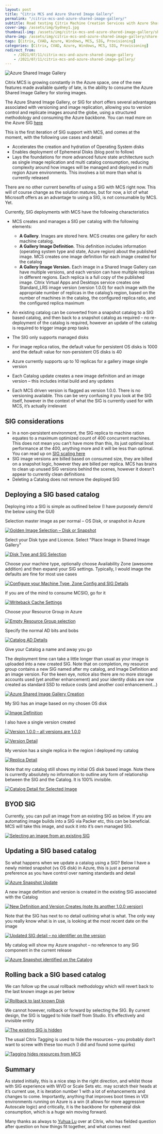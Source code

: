 ```yaml
---
layout: post
title: "Citrix MCS and Azure Shared Image Gallery"
permalink: "/citrix-mcs-and-azure-shared-image-gallery/"
subtitle: Road testing Citrix Machine Creation Services with Azure Shared Image Gallery Integration
cover-img: /assets/img/Sydney1.jpg
thumbnail-img: /assets/img/citrix-mcs-and-azure-shared-image-gallery/share-image-gallery.png
share-img: /assets/img/citrix-mcs-and-azure-shared-image-gallery/share-image-gallery.png
tags: [Citrix, CVAD, Azure, Windows, MCS, SIG, Provisioning]
categories: [Citrix, CVAD, Azure, Windows, MCS, SIG, Provisioning]
redirect_from: 
    - /2021/07/11/citrix-mcs-and-azure-shared-image-gallery
    - /2021/07/11/citrix-mcs-and-azure-shared-image-gallery/
---
```


![Azure Shared Image Gallery]({{site.baseurl}}/assets/img/citrix-mcs-and-azure-shared-image-gallery/share-image-gallery.png)

Citrix MCS is growing constantly in the Azure space, one of the new features made available quietly of late, is the ability to consume the Azure Shared Image Gallery for storing images.

The Azure Shared Image Gallery, or SIG for short offers several advantages associated with versioning and image replication, allowing you to version control and replicate images around the globe, using a structured methodology and consuming the Azure backbone. You can read more on the Azure SIG [here](https://docs.microsoft.com/en-us/azure/virtual-machines/shared-image-galleries)

This is the first iteration of SIG support with MCS, and comes at the moment, with the following use cases and detail:

*  Accelerates the creation and hydration of Operating System disks
*  Enables deployment of Ephemeral Disks (blog post to follow)
*  Lays the foundations for more advanced future state architecture such as single image replication and multi catalog consumption, reducing complexity around how images will be managed and deployed in multi region Azure environments. This involves a lot more than what is currently released

There are no other current benefits of using a SIG with MCS right now. This will of course change as the solution matures, but for now, a lot of what Microsoft offers as an advantage to using a SIG, is not consumable by MCS. Yet.

Currently, SIG deployments with MCS have the following characteristics

*  MCS creates and manages a SIG per catalog with the following elements:
    *  **A Gallery**. Images are stored here. MCS creates one gallery for each machine catalog.
    *  **A Gallery Image Definition**. This definition includes information (operating system type and state, Azure region) about the published image. MCS creates one image definition for each image created for the catalog
    *  **A Gallery Image Version.** Each image in a Shared Image Gallery can have multiple versions, and each version can have multiple replicas in different regions. Each replica is a full copy of the published image. Citrix Virtual Apps and Desktops service creates one Standard_LRS image version (version 1.0.0) for each image with the appropriate number of replicas in the catalog’s region, based on the number of machines in the catalog, the configured replica ratio, and the configured replica maximum

*  An existing catalog can be converted from a snapshot catalog to a SIG based catalog, and then back to a snapshot catalog as required – no re-deployment of the catalog is required, however an update of the catalog is required to trigger image prep tasks
*  The SIG only supports managed disks
*  For image replica ratios, the default value for persistent OS disks is 1000 and the default value for non-persistent OS disks is 40
*  Azure currently supports up to 10 replicas for a gallery image single version
*  Each Catalog update creates a new image definition and an image version – this includes initial build and any updates
*  Each MCS driven version is flagged as version 1.0.0\. There is no versioning available. This can be very confusing it you look at the SIG itself, however in the context of what the SIG is currently used for with MCS, it’s actually irrelevant

## SIG considerations

*  In a non-persistent environment, the SIG replica to machine ration equates to a maximum optimized count of 400 concurrent machines. This does not mean you can’t have more than this, its just optimal boot performance at the 400, anything more and it will be less than optimal. You can read up on [SIG scaling here](https://docs.microsoft.com/en-us/azure/virtual-machines/shared-image-galleries#scaling)
*  SIG image versions are billed based on consumed size, they are billed on a snapshot logic, however they are billed per replica. MCS has brains to clean up unused SIG versions behind the scenes, however it doesn’t appear to currently clean definitions
*  Deleting a Catalog does not remove the deployed SIG

## Deploying a SIG based catalog

Deploying into a SIG is simple as outlined below (I have purposely demo’d the below using the GUI)

Selection master image as per normal – OS Disk, or snapshot in Azure

[![Golden Image Selection – Disk or Snapshot]({{site.baseurl}}/assets/img/citrix-mcs-and-azure-shared-image-gallery/CatalogCreate.png)]({{site.baseurl}}/assets/img/citrix-mcs-and-azure-shared-image-gallery/CatalogCreate.png)

Select your Disk type and Licence. Select "Place Image in Shared Image Gallery"

[![Disk Type and SIG Selection]({{site.baseurl}}/assets/img/citrix-mcs-and-azure-shared-image-gallery/CatalogCreateSIG.png)]({{site.baseurl}}/assets/img/citrix-mcs-and-azure-shared-image-gallery/CatalogCreateSIG.png)

Choose your machine type, optionally choose Availability Zone (awesome addition) and then expand your SIG settings. Typically, I would image the defaults are fine for most use cases

[![Configure your Machine Type, Zone Config and SIG Details]({{site.baseurl}}/assets/img/citrix-mcs-and-azure-shared-image-gallery/CatalogCreateSIGDetail.png)]({{site.baseurl}}/assets/img/citrix-mcs-and-azure-shared-image-gallery/CatalogCreateSIGDetail.png)

If you are of the mind to consume MCSIO, go for it

[![Writeback Cache Settings]({{site.baseurl}}/assets/img/citrix-mcs-and-azure-shared-image-gallery/CatalogCreateSIGMCSIO.png)]({{site.baseurl}}/assets/img/citrix-mcs-and-azure-shared-image-gallery/CatalogCreateSIGMCSIO.png)

Choose your Resource Group in Azure

[![Empty Resource Group selection]({{site.baseurl}}/assets/img/citrix-mcs-and-azure-shared-image-gallery/CatalogCreateSIGRG.png)]({{site.baseurl}}/assets/img/citrix-mcs-and-azure-shared-image-gallery/CatalogCreateSIGRG.png)

Specify the normal AD bits and bobs

[![Catalog AD Details]({{site.baseurl}}/assets/img/citrix-mcs-and-azure-shared-image-gallery/CatalogCreateSIGAD.png)]({{site.baseurl}}/assets/img/citrix-mcs-and-azure-shared-image-gallery/CatalogCreateSIGAD.png)

Give your Catalog a name and away you go

The deployment time can take a little longer than usual as your image is uploaded into a new created SIG. Note that on completion, my resource group contains a new SIG named after my catalog, and Image Definition and an image version. For the keen eye, notice also there are no more storage accounts used (yet another enhancement) and your identity disks are now created as standard SSD to reduce costs (and another cool enhancement…)

[![Azure Shared Image Gallery Creation]({{site.baseurl}}/assets/img/citrix-mcs-and-azure-shared-image-gallery/AZResourceGroupSIG1.png)]({{site.baseurl}}/assets/img/citrix-mcs-and-azure-shared-image-gallery/AZResourceGroupSIG1.png)

My SIG has an image based on my chosen OS disk

[![Image Definition]({{site.baseurl}}/assets/img/citrix-mcs-and-azure-shared-image-gallery/AZResourceGroupSIG2.png)]({{site.baseurl}}/assets/img/citrix-mcs-and-azure-shared-image-gallery/AZResourceGroupSIG2.png)

I also have a single version created

[![Version 1.0.0 – all versions are 1.0.0]({{site.baseurl}}/assets/img/citrix-mcs-and-azure-shared-image-gallery/AZResourceGroupSIG3.png)]({{site.baseurl}}/assets/img/citrix-mcs-and-azure-shared-image-gallery/AZResourceGroupSIG3.png)

[![Version Detail]({{site.baseurl}}/assets/img/citrix-mcs-and-azure-shared-image-gallery/AZResourceGroupSIG4.png)]({{site.baseurl}}/assets/img/citrix-mcs-and-azure-shared-image-gallery/AZResourceGroupSIG4.png)

My version has a single replica in the region I deployed my catalog

[![Replica Detail]({{site.baseurl}}/assets/img/citrix-mcs-and-azure-shared-image-gallery/AZResourceGroupSIG5.png)]({{site.baseurl}}/assets/img/citrix-mcs-and-azure-shared-image-gallery/AZResourceGroupSIG5.png)

Note that my catalog still shows my initial OS disk based image. Note there is currently absolutely no information to outline any form of relationship between the SIG and the Catalog. It is 100% invisible.

[![Catalog Detail for Selected Image]({{site.baseurl}}/assets/img/citrix-mcs-and-azure-shared-image-gallery/CatalogDetail1.png)]({{site.baseurl}}/assets/img/citrix-mcs-and-azure-shared-image-gallery/CatalogDetail1.png)

## BYOD SIG

Currently, you can pull an image from an existing SIG as below. If you are automating image builds into a SIG via Packer etc, this can be beneficial. MCS will take this image, and suck it into it’s own managed SIG.

[![Selecting an image from an existing SIG]({{site.baseurl}}/assets/img/citrix-mcs-and-azure-shared-image-gallery/BYODSIG.png)]({{site.baseurl}}/assets/img/citrix-mcs-and-azure-shared-image-gallery/BYODSIG.png)

## Updating a SIG based catalog

So what happens when we update a catalog using a SIG? Below I have a newly minted snapshot (vs OS disk) in Azure, this is just a personal preference as you have control over naming standards and detail

[![Azure Snapshot Update]({{site.baseurl}}/assets/img/citrix-mcs-and-azure-shared-image-gallery/CatalogUpdate1.png)]({{site.baseurl}}/assets/img/citrix-mcs-and-azure-shared-image-gallery/CatalogUpdate1.png)

A new image definition and version is created in the existing SIG associated with the Catalog

[![New Definition and Version Creates (note its another 1.0.0 version)]({{site.baseurl}}/assets/img/citrix-mcs-and-azure-shared-image-gallery/CatalogUpdateSIG1.png)]({{site.baseurl}}/assets/img/citrix-mcs-and-azure-shared-image-gallery/CatalogUpdateSIG1.png)

Note that the SIG has next to no detail outlining what is what. The only way you really know what is in use, is looking at the most recent date on the image

[![Updated SIG detail – no identifier on the version]({{site.baseurl}}/assets/img/citrix-mcs-and-azure-shared-image-gallery/CatalogUpdateSIG2.png)]({{site.baseurl}}/assets/img/citrix-mcs-and-azure-shared-image-gallery/CatalogUpdateSIG2.png)

My catalog will show my Azure snapshot – no reference to any SIG component in the current release

[![Azure Snapshot identified on the Catalog]({{site.baseurl}}/assets/img/citrix-mcs-and-azure-shared-image-gallery/CatalogUpdateDetail.png)]({{site.baseurl}}/assets/img/citrix-mcs-and-azure-shared-image-gallery/CatalogUpdateDetail.png)

## Rolling back a SIG based catalog

We can follow up the usual rollback methodology which will revert back to the last known image as per below

[![Rollback to last known Disk]({{site.baseurl}}/assets/img/citrix-mcs-and-azure-shared-image-gallery/CatalogRollback1.png)]({{site.baseurl}}/assets/img/citrix-mcs-and-azure-shared-image-gallery/CatalogRollback1.png)

We cannot however, rollback or forward by selecting the SIG. By current design, the SIG is tagged to hide itself from Studio. It’s effectively and invisible entity

[![The existing SIG is hidden]({{site.baseurl}}/assets/img/citrix-mcs-and-azure-shared-image-gallery/CatalogRollbackHiddenSIG.png)]({{site.baseurl}}/assets/img/citrix-mcs-and-azure-shared-image-gallery/CatalogRollbackHiddenSIG.png)

The usual Citrix Tagging is used to hide the resources – you probably don’t want to screw with these too much (I did and found some quirks)

[![Tagging hides resources from MCS]({{site.baseurl}}/assets/img/citrix-mcs-and-azure-shared-image-gallery/SIGTags.png)]({{site.baseurl}}/assets/img/citrix-mcs-and-azure-shared-image-gallery/SIGTags.png)

## Summary

As stated initially, this is a nice step in the right direction, and whilst those with SIG experience with WVD or Scale Sets etc. may scratch their heads at it’s current use, it is iteration number 1 with a lot of enhancements and changes to come. Importantly, anything that improves boot times in VDI environments running on Azure is a win (it allows for more aggressive Autoscale logic) and critically, it is the backbone for ephemeral disk consumption, which is a huge win moving forward.

Many thanks as always to [Yuhua Lu](https://www.linkedin.com/in/yuhua-lu-39b1551/) over at Citrix, who has fielded question after question on how things fit together, and what comes next
